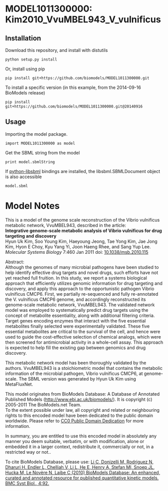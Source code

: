 # MODEL1011300000: Kim2010_VvuMBEL943_V_vulnificus

## Installation

Download this repository, and install with distutils

`python setup.py install`

Or, install using pip

`pip install git+https://github.com/biomodels/MODEL1011300000.git`

To install a specific version (in this example, from the 2014-09-16 BioModels release)

`pip install git+https://github.com/biomodels/MODEL1011300000.git@20140916`

## Usage

Importing the model package.

`import MODEL1011300000 as model`

Get the SBML string from the model

`print model.sbmlString`

If [python-libsbml](https://pypi.python.org/pypi/python-libsbml) bindings are
installed, the libsbml.SBMLDocument object is also accessible

`model.sbml`


# Model Notes


This is a model of the genome scale reconstruction of the Vibrio vulnificus
metabolic network, VvuMBEL943, described in the article:  
**Integrative genome-scale metabolic analysis of Vibrio vulnificus for drug targeting and discovery**   
Hyun Uk Kim, Soo Young Kim, Haeyoung Jeong, Tae Yong Kim, Jae Jong Kim, Hyon E
Choy, Kyu Yang Yi, Joon Haeng Rhee, and Sang Yup Lee. _Molecular Systems
Biology_ 7:460 Jan 2011 doi:
[10.1038/msb.2010.115](http://dx.doi.org/10.1038/msb.2010.115)

Abstract:  
Although the genomes of many microbial pathogens have been studied to help
identify effective drug targets and novel drugs, such efforts have not yet
reached full fruition. In this study, we report a systems biological approach
that efficiently utilizes genomic information for drug targeting and
discovery, and apply this approach to the opportunistic pathogen Vibrio
vulnificus CMCP6. First, we partially re-sequenced and fully re-annotated the
V. vulnificus CMCP6 genome, and accordingly reconstructed its genome-scale
metabolic network, VvuMBEL943. The validated network model was employed to
systematically predict drug targets using the concept of metabolite
essentiality, along with additional filtering criteria. Target genes encoding
enzymes that interact with the five essential metabolites finally selected
were experimentally validated. These five essential metabolites are critical
to the survival of the cell, and hence were used to guide the cost-effective
selection of chemical analogs, which were then screened for antimicrobial
activity in a whole-cell assay. This approach is expected to help fill the
existing gap between genomics and drug discovery.

This metabolic network model has been thoroughly validated by the authors.
VvuMBEL943 is a stoichiometric model that contains the metabolic information
of the microbial pathogen, Vibrio vulnificus CMCP6, at genome-scale. The SBML
version was generated by Hyun Uk Kim using MetaFluxNet.

This model originates from BioModels Database: A Database of Annotated
Published Models (http://www.ebi.ac.uk/biomodels/). It is copyright (c)
2005-2011 The BioModels.net Team.  
To the extent possible under law, all copyright and related or neighbouring
rights to this encoded model have been dedicated to the public domain
worldwide. Please refer to [CC0 Public Domain
Dedication](http://creativecommons.org/publicdomain/zero/1.0/) for more
information.

In summary, you are entitled to use this encoded model in absolutely any
manner you deem suitable, verbatim, or with modification, alone or embedded it
in a larger context, redistribute it, commercially or not, in a restricted way
or not..  
  
To cite BioModels Database, please use: [Li C, Donizelli M, Rodriguez N,
Dharuri H, Endler L, Chelliah V, Li L, He E, Henry A, Stefan MI, Snoep JL,
Hucka M, Le Novère N, Laibe C (2010) BioModels Database: An enhanced, curated
and annotated resource for published quantitative kinetic models. BMC Syst
Biol., 4:92.](http://www.ncbi.nlm.nih.gov/pubmed/20587024)


